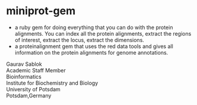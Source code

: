 # miniprot-gem

- a ruby gem for doing everything that you can do with the protein alignments. You can index all the protein alignments, extract the regions of interest, extract the locus, extract the dimensions.
- a proteinalignment gem that uses the red data tools and gives all information on the protein alignments for genome annotations. 

Gaurav Sablok \
Academic Staff Member \
Bioinformatics \
Institute for Biochemistry and Biology \
University of Potsdam \
Potsdam,Germany
